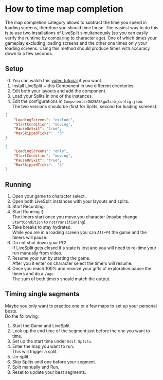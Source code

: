 # How to time map completion
The map completion category allows to subtract the time you spend in loading screens, therefore you should time those.
The easiest way to do this is to use two installations of LiveSplit simultaneously (so you can easily verify the runtime by comparing to character age).
One of which times your gameplay excluding loading screens and the other one times only your loading screens.
Using this method should produce times with accuracy down to a few seconds.
## Setup
0. You can watch this [video tutorial](https://youtu.be/s3Vweo2-Pcs) if you want.
1. Install LiveSplit + this Component in two different directories.
2. Edit both your layouts and add the component.
3. Load your Splits in one of the instances.
4. Edit the configurations in ``Components\GW2SAB\gw2sab_config.json``.  
The two versions should be (first for Splits, second for loading screens):
```json
{
    "LoadingScreens": "exclude",
    "StartCondition": "moving",
    "PauseOnExit": "true",
    "MaxSkippedTicks":  "3"
}
```
```json
{
    "LoadingScreens": "only",
    "StartCondition": "moving",
    "PauseOnExit": "true",
    "MaxSkippedTicks":  "3"
}
```
## Running
1. Open your game to character select.
2. Open both LiveSplit instances with your layouts and splits.
3. Start Recording.
3. Start Running :)  
The timers start once you move you character (maybe change ``StartCondition`` to ``notTransitioning``)
4. Take breaks to stay hydrated.  
While you are in a loading screen you can ``Alt+F4`` the game and the timers will pause.
5. Do not shut down your PC!  
If LiveSplit gets closed it's state is lost and you will need to re-time your run manually from video.
6. Resume your run by starting the game.  
After you it enter on character select the timers will resume.
7. Once you reach 100% and receive your gifts of exploration pause the timers and do a ``/age``.  
The sum of both timers should match the output.

## Timing single segments
Maybe you only want to practice one or a few maps to set up your personal bests.  
Do the following:
1. Start the Game and LiveSplit.
2. Look up the end time of the segment just before the one you want to time.
3. Set up the start time under ``Edit Splits``.
4. Enter the map you want to run.  
This will trigger a split.
5. Un-split.
6. Skip Splits until one before your segment.
7. Split manually and Run.
8. Reset to update your best segments.
